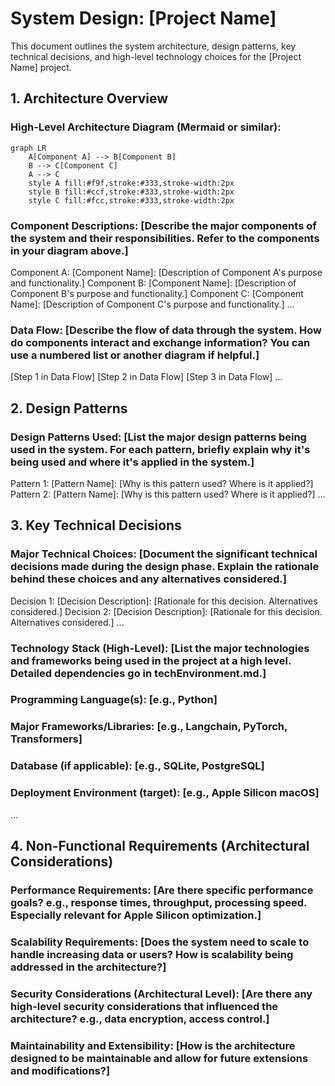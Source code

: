 # System Design: [Project Name]

This document outlines the system architecture, design patterns, key technical decisions, and high-level technology choices for the [Project Name] project.

## 1. Architecture Overview

### High-Level Architecture Diagram (Mermaid or similar):

```mermaid
graph LR
    A[Component A] --> B[Component B]
    B --> C[Component C]
    A --> C
    style A fill:#f9f,stroke:#333,stroke-width:2px
    style B fill:#ccf,stroke:#333,stroke-width:2px
    style C fill:#fcc,stroke:#333,stroke-width:2px
```

### Component Descriptions: [Describe the major components of the system and their responsibilities. Refer to the components in your diagram above.]

Component A: [Component Name]: [Description of Component A's purpose and functionality.]
Component B: [Component Name]: [Description of Component B's purpose and functionality.]
Component C: [Component Name]: [Description of Component C's purpose and functionality.]
...
### Data Flow: [Describe the flow of data through the system. How do components interact and exchange information? You can use a numbered list or another diagram if helpful.]

[Step 1 in Data Flow]
[Step 2 in Data Flow]
[Step 3 in Data Flow]
...
## 2. Design Patterns
### Design Patterns Used: [List the major design patterns being used in the system. For each pattern, briefly explain why it's being used and where it's applied in the system.]

Pattern 1: [Pattern Name]: [Why is this pattern used? Where is it applied?]
Pattern 2: [Pattern Name]: [Why is this pattern used? Where is it applied?]
...
## 3. Key Technical Decisions
### Major Technical Choices: [Document the significant technical decisions made during the design phase. Explain the rationale behind these choices and any alternatives considered.]

Decision 1: [Decision Description]: [Rationale for this decision. Alternatives considered.]
Decision 2: [Decision Description]: [Rationale for this decision. Alternatives considered.]
...
### Technology Stack (High-Level): [List the major technologies and frameworks being used in the project at a high level. Detailed dependencies go in techEnvironment.md.]

### Programming Language(s): [e.g., Python]
### Major Frameworks/Libraries: [e.g., Langchain, PyTorch, Transformers]
### Database (if applicable): [e.g., SQLite, PostgreSQL]
### Deployment Environment (target): [e.g., Apple Silicon macOS]
...
## 4. Non-Functional Requirements (Architectural Considerations)
### Performance Requirements: [Are there specific performance goals? e.g., response times, throughput, processing speed. Especially relevant for Apple Silicon optimization.]

### Scalability Requirements: [Does the system need to scale to handle increasing data or users? How is scalability being addressed in the architecture?]

### Security Considerations (Architectural Level): [Are there any high-level security considerations that influenced the architecture? e.g., data encryption, access control.]

### Maintainability and Extensibility: [How is the architecture designed to be maintainable and allow for future extensions and modifications?]